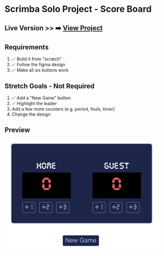 # Scrimba Solo Project - Score Board

## Live Version >> ➡️ [View Project](https://rapidisimo.github.io/Score-Board/)

## Requirements
1. ✅ Build it from "scratch"
2. ✅ Follow the figma design
3. ✅ Make all six buttons work

## Stretch Goals - Not Required
1. ✅ Add a "New Game" button
2. ✅ Highlight the leader
3. Add a few more counters (e.g. period, fouls, timer)
4. Change the design

## Preview
![App-Preview](sb-preview.png)
